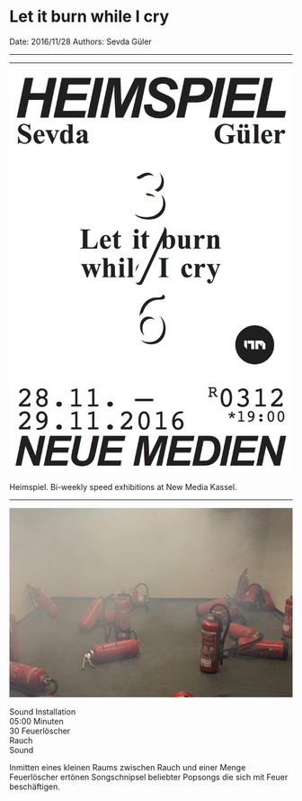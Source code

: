 # Let it burn while I cry

Date: 2016/11/28
Authors: Sevda Güler

---
---

![](heimspiel_3_sevda.png)

Heimspiel. Bi-weekly speed exhibitions at New Media Kassel.

---

![](_MG_3498.jpg)

Sound Installation  
05:00 Minuten  
30 Feuerlöscher   
Rauch  
Sound  

Inmitten eines kleinen Raums zwischen Rauch und einer Menge Feuerlöscher ertönen Songschnipsel beliebter Popsongs die sich mit Feuer beschäftigen.